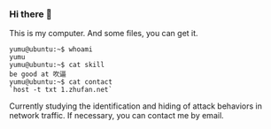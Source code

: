 ### Hi there 👋

This is my computer. And some files, you can get it.

```shell
yumu@ubuntu:~$ whoami
yumu
yumu@ubuntu:~$ cat skill
be good at 吹逼
yumu@ubuntu:~$ cat contact
`host -t txt 1.zhufan.net`
```

Currently studying the identification and hiding of attack behaviors in network traffic. If necessary, you can contact me by email.

